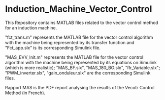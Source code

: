 # Induction_Machine_Vector_Control
This Repository contains MATLAB files related to the vector control method for an induction machine.

"fct_trans.m" represents the MATLAB file for the vector control algorithm with the machine being represented by its transfer function and "Fct_app.slx" is its corresponding Simulink file.

"MAS_EVV_Init.m" represents the MATLAB file for the vector control algorithm with the machine being represented by its equations on Simulink (which is more realistic); "MAS_BF.slx", "MAS_180_BO.slx", "Rr_Variable.slx"; "PWM_inverter.slx", "gain_onduleur.slx" are the corresponding Simulink files.

Rapport MAS is the PDF report analysing the results of the Vecotr Control Method (in French).
